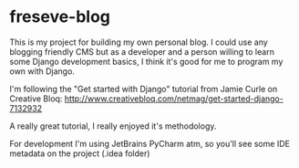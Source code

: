 freseve-blog
============

This is my project for building my own personal blog.  I could use any blogging friendly CMS but as a developer and a person willing to learn some Django development basics, I think it's good for me to program my own with Django.

I'm following the "Get started with Django" tutorial from Jamie Curle on Creative Bloq: http://www.creativebloq.com/netmag/get-started-django-7132932

A really great tutorial, I really enjoyed it's methodology.

For development I'm using JetBrains PyCharm atm, so you'll see some IDE metadata on the project (.idea folder)